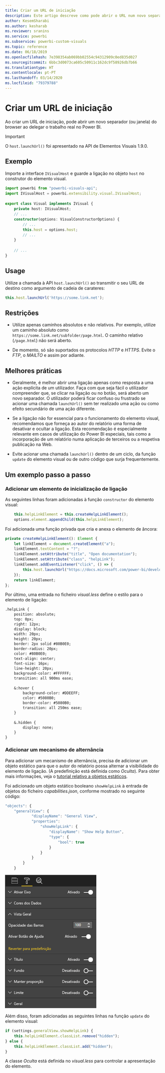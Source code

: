 ```yaml
---
title: Criar um URL de iniciação
description: Este artigo descreve como pode abrir o URL num novo separador ao utilizar os Elementos Visuais do Power BI.
author: KesemSharabi
ms.author: kesharab
ms.reviewer: sranins
ms.service: powerbi
ms.subservice: powerbi-custom-visuals
ms.topic: reference
ms.date: 06/18/2019
ms.openlocfilehash: 7e398354ab069bb02554c94312909c0ed835d027
ms.sourcegitcommit: 6bbc3d0073ca605c50911c162dc9f58926db7b66
ms.translationtype: HT
ms.contentlocale: pt-PT
ms.lasthandoff: 03/14/2020
ms.locfileid: "79379788"
---
```

# <a name="create-a-launch-url"></a>Criar um URL de iniciação

Ao criar um URL de iniciação, pode abrir um novo separador (ou janela) do browser ao delegar o trabalho real no Power BI.

> [!IMPORTANT]
> O `host.launchUrl()` foi apresentado na API de Elementos Visuais 1.9.0.

## <a name="sample"></a>Exemplo

Importe a interface `IVisualHost` e guarde a ligação no objeto `host` no construtor do elemento visual.

```typescript
import powerbi from "powerbi-visuals-api";
import IVisualHost = powerbi.extensibility.visual.IVisualHost;

export class Visual implements IVisual {
    private host: IVisualHost;
    // ...
    constructor(options: VisualConstructorOptions) {
        // ...
        this.host = options.host;
        // ...
    }

    // ...
}
```

## <a name="usage"></a>Usage

Utilize a chamada à API `host.launchUrl()` ao transmitir o seu URL de destino como argumento de cadeia de carateres:

```typescript
this.host.launchUrl('https://some.link.net');
```

## <a name="restrictions"></a>Restrições

* Utilize apenas caminhos absolutos e não relativos. Por exemplo, utilize um caminho absoluto como `https://some.link.net/subfolder/page.html`. O caminho relativo (`/page.html`) não será aberto.

* De momento, só são suportados os protocolos *HTTP* e *HTTPS*. Evite o *FTP*, o *MAILTO* e assim por adiante.

## <a name="best-practices"></a>Melhores práticas

* Geralmente, é melhor abrir uma ligação apenas como resposta a uma ação explícita de um utilizador. Faça com que seja fácil o utilizador compreender que, se clicar na ligação ou no botão, será aberto um novo separador. O utilizador poderá ficar confuso ou frustrado se acionar uma chamada `launchUrl()` sem ter realizado uma ação ou como efeito secundário de uma ação diferente.

* Se a ligação não for essencial para o funcionamento do elemento visual, recomendamos que forneça ao autor do relatório uma forma de desativar e ocultar a ligação. Esta recomendação é especialmente relevante em casos de utilização do Power BI especiais, tais como a incorporação de um relatório numa aplicação de terceiros ou a respetiva publicação na Web.

* Evite acionar uma chamada `launchUrl()` dentro de um ciclo, da função `update` do elemento visual ou de outro código que surja frequentemente.

## <a name="a-step-by-step-example"></a>Um exemplo passo a passo

### <a name="add-a-link-launching-element"></a>Adicionar um elemento de inicialização de ligação

As seguintes linhas foram adicionadas à função `constructor` do elemento visual:

```typescript
    this.helpLinkElement = this.createHelpLinkElement();
    options.element.appendChild(this.helpLinkElement);
```

Foi adicionada uma função privada que cria e anexa o elemento de âncora:

```typescript
private createHelpLinkElement(): Element {
    let linkElement = document.createElement("a");
    linkElement.textContent = "?";
    linkElement.setAttribute("title", "Open documentation");
    linkElement.setAttribute("class", "helpLink");
    linkElement.addEventListener("click", () => {
        this.host.launchUrl("https://docs.microsoft.com/power-bi/developer/visuals/custom-visual-develop-tutorial");
    });
    return linkElement;
};
```

Por último, uma entrada no ficheiro *visual.less* define o estilo para o elemento de ligação:

```less
.helpLink {
    position: absolute;
    top: 0px;
    right: 12px;
    display: block;
    width: 20px;
    height: 20px;
    border: 2px solid #80B0E0;
    border-radius: 20px;
    color: #80B0E0;
    text-align: center;
    font-size: 16px;
    line-height: 20px;
    background-color: #FFFFFF;
    transition: all 900ms ease;

    &:hover {
        background-color: #DDEEFF;
        color: #5080B0;
        border-color: #5080B0;
        transition: all 250ms ease;
    }

    &.hidden {
        display: none;
    }
}
```

### <a name="add-a-toggling-mechanism"></a>Adicionar um mecanismo de alternância

Para adicionar um mecanismo de alternância, precisa de adicionar um objeto estático para que o autor do relatório possa alternar a visibilidade do elemento de ligação. (A predefinição está definida como *Oculta*). Para obter mais informações, veja o [tutorial relativo a objetos estáticos](https://microsoft.github.io/PowerBI-visuals/docs/concepts/objects-and-properties).

Foi adicionado um objeto estático booleano `showHelpLink` à entrada de objetos do ficheiro *capabilities.json*, conforme mostrado no seguinte código:

```typescript
"objects": {
    "generalView": {
            "displayName": "General View",
            "properties":
                "showHelpLink": {
                    "displayName": "Show Help Button",
                    "type": {
                        "bool": true
                    }
                }
            }
        }
    }
```

![Iniciar o botão de ativar/desativar o URL](media/launch-url/launchurl-toggle.png)

Além disso, foram adicionadas as seguintes linhas na função `update` do elemento visual:

```typescript
if (settings.generalView.showHelpLink) {
    this.helpLinkElement.classList.remove("hidden");
} else {
    this.helpLinkElement.classList.add("hidden");
}
```

A classe *Oculta* está definida no *visual.less* para controlar a apresentação do elemento.